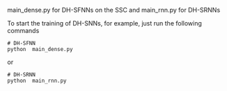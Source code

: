main_dense.py for DH-SFNNs on the SSC and main_rnn.py for DH-SRNNs 

To start the training of DH-SNNs, for example, just run the following commands
  ```
  # DH-SFNN 
  python  main_dense.py 
  ```
  or
  ```
  # DH-SRNN
  python  main_rnn.py 
  ``` 